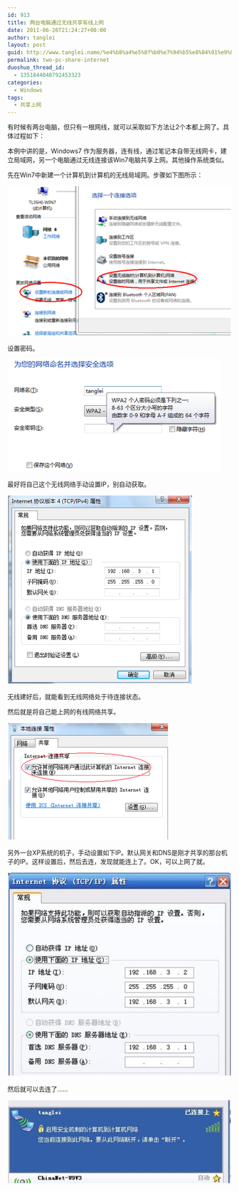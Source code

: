```yaml
---
id: 913
title: 两台电脑通过无线共享有线上网
date: 2011-06-26T21:24:27+00:00
author: tanglei
layout: post
guid: http://www.tanglei.name/%e4%b8%a4%e5%8f%b0%e7%94%b5%e8%84%91%e9%80%9a%e8%bf%87%e6%97%a0%e7%ba%bf%e5%85%b1%e4%ba%ab%e6%9c%89%e7%ba%bf%e4%b8%8a%e7%bd%91/
permalink: two-pc-share-internet
duoshuo_thread_id:
  - 1351844048792453323
categories:
  - Windows
tags:
  - 共享上网
---
```

有时候有两台电脑，但只有一根网线，就可以采取如下方法让2个本都上网了。具体过程如下： 

本例中讲的是，Windows7 作为服务器，连有线，通过笔记本自带无线网卡，建立局域网，另一个电脑通过无线连接该Win7电脑共享上网。其他操作系统类似。 

先在Win7中新建一个计算机到计算机的无线局域网。步骤如下图所示： 


![](/wp-content/uploads/2011/06/062611_1324_1.png) 

设置密码。 


![](/wp-content/uploads/2011/06/062611_1324_2.png) 

最好将自己这个无线网络手动设置IP，别自动获取。 


![](/wp-content/uploads/2011/06/062611_1324_3.png) 

无线建好后，就能看到无线网络处于待连接状态。 

然后就是将自己能上网的有线网络共享。 


![](/wp-content/uploads/2011/06/062611_1324_4.png) 

另外一台XP系统的机子，手动设置如下IP。默认网关和DNS是刚才共享的那台机子的IP。这样设置后，然后去连，发现就能连上了。OK，可以上网了就。 

![](/wp-content/uploads/2011/06/062611_1324_5.jpg)<span style="font-family:宋体; font-size:12pt"><br /> </span>

然后就可以去连了…… 

![](/wp-content/uploads/2011/06/062611_1324_6.jpg)<span style="font-family:宋体; font-size:12pt"><br /> </span>
